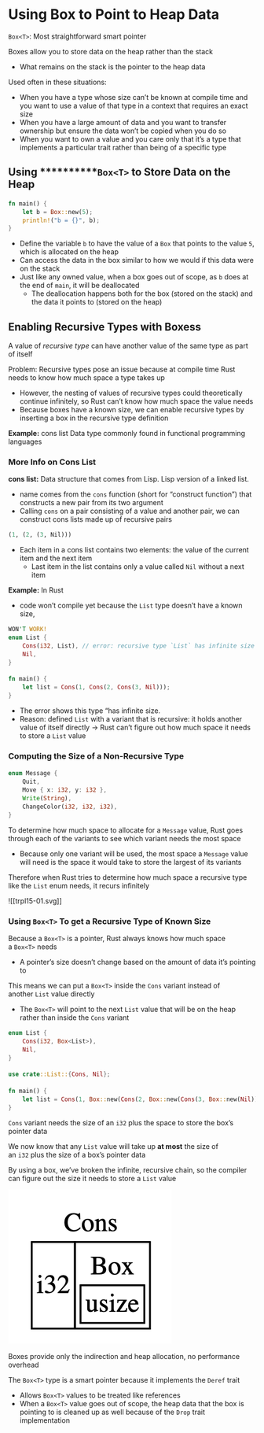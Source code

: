 # Using Box<T> to Point to Heap Data

`Box<T>`: Most straightforward smart pointer

Boxes allow you to store data on the heap rather than the stack

- What remains on the stack is the pointer to the heap data

Used often in these situations:

- When you have a type whose size can’t be known at compile time and you want to use a value of that type in a context that requires an exact size
- When you have a large amount of data and you want to transfer ownership but ensure the data won’t be copied when you do so
- When you want to own a value and you care only that it’s a type that implements a particular trait rather than being of a specific type

## Using ************`Box<T>` to Store Data on the Heap**

```rust
fn main() {
    let b = Box::new(5);
    println!("b = {}", b);
}
```

- Define the variable `b` to have the value of a `Box` that points to the value `5`, which is allocated on the heap
- Can access the data in the box similar to how we would if this data were on the stack
- Just like any owned value, when a box goes out of scope, as `b` does at the end of `main`, it will be deallocated
    - The deallocation happens both for the box (stored on the stack) and the data it points to (stored on the heap)

## Enabling Recursive Types with Boxess

A value of *recursive type* can have another value of the same type as part of itself

Problem: Recursive types pose an issue because at compile time Rust needs to know how much space a type takes up

- However, the nesting of values of recursive types could theoretically continue infinitely, so Rust can’t know how much space the value needs
- Because boxes have a known size, we can enable recursive types by inserting a box in the recursive type definition

********************Example:******************** cons list
Data type commonly found in functional programming languages

### More Info on Cons List

**cons list:** Data structure that comes from Lisp. Lisp version of a linked list.

- name comes from the `cons` function (short for “construct function”) that constructs a new pair from its two argument
- Calling `cons` on a pair consisting of a value and another pair, we can construct cons lists made up of recursive pairs

```lisp
(1, (2, (3, Nil)))
```

- Each item in a cons list contains two elements: the value of the current item and the next item
    - Last item in the list contains only a value called `Nil` without a next item

******************Example:****************** In Rust

- code won’t compile yet because the `List` type doesn’t have a known size,

```rust
WON'T WORK!
enum List {
    Cons(i32, List), // error: recursive type `List` has infinite size
    Nil,
}

fn main() {
    let list = Cons(1, Cons(2, Cons(3, Nil)));
}
```

- The error shows this type “has infinite size.
- Reason: defined `List` with a variant that is recursive: it holds another value of itself directly → Rust can’t figure out how much space it needs to store a `List` value

### Computing the Size of a Non-Recursive Type

```rust
enum Message {
    Quit,
    Move { x: i32, y: i32 },
    Write(String),
    ChangeColor(i32, i32, i32),
}
```

To determine how much space to allocate for a `Message` value, Rust goes through each of the variants to see which variant needs the most space

- Because only one variant will be used, the most space a `Message` value will need is the space it would take to store the largest of its variants

Therefore when Rust tries to determine how much space a recursive type like the `List` enum needs, it recurs infinitely

![[trpl15-01.svg]]

### Using `Box<T>` To get a Recursive Type of Known Size

Because a `Box<T>` is a pointer, Rust always knows how much space a `Box<T>` needs

- A pointer’s size doesn’t change based on the amount of data it’s pointing to

This means we can put a `Box<T>` inside the `Cons` variant instead of another `List` value directly

- The `Box<T>` will point to the next `List` value that will be on the heap rather than inside the `Cons` variant

```rust
enum List {
    Cons(i32, Box<List>),
    Nil,
}

use crate::List::{Cons, Nil};

fn main() {
    let list = Cons(1, Box::new(Cons(2, Box::new(Cons(3, Box::new(Nil))))));
}
```

`Cons` variant needs the size of an `i32` plus the space to store the box’s pointer data

We now know that any `List` value will take up **at most** the size of an `i32` plus the size of a box’s pointer data

By using a box, we’ve broken the infinite, recursive chain, so the compiler can figure out the size it needs to store a `List` value

![Untitled](Using%20Box%20T%20to%20Point%20to%20Heap%20Data/Untitled.png)

Boxes provide only the indirection and heap allocation, no performance overhead

The `Box<T>` type is a smart pointer because it implements the `Deref` trait

- Allows `Box<T>` values to be treated like references
- When a `Box<T>` value goes out of scope, the heap data that the box is pointing to is cleaned up as well because of the `Drop` trait implementation